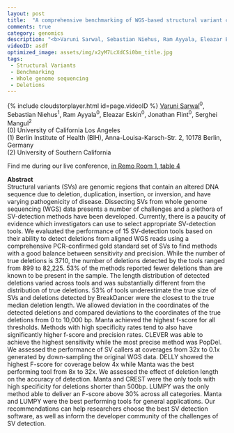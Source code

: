 ```yaml
---
layout: post
title:  "A comprehensive benchmarking of WGS-based structural variant callers"
comments: true
category: genomics
description: "<b>Varuni Sarwal, Sebastian Niehus, Ram Ayyala, Eleazar Eskin, Jonathan Flint, Serghei Mangul</b><br/>Structural variants (SVs) are genomic regions that..."
videoID: asdf
optimized_image: assets/img/x2yM7LcXdCSi0bm_title.jpg
tags:
 - Structural Variants
 - Benchmarking
 - Whole genome sequencing
 - Deletions
---
```

{% include cloudstorplayer.html id=page.videoID %}
[<u>Varuni Sarwal</u>](https://addicted-to-coding.github.io/webpage/)<sup>0</sup>, Sebastian Niehus<sup>1</sup>, Ram Ayyala<sup>0</sup>, Eleazar Eskin<sup>0</sup>, Jonathan Flint<sup>0</sup>, Serghei Mangul<sup>2</sup><br/>
\(0\) University of California Los Angeles<br/>
\(1\) Berlin Institute of Health (BIH), Anna-Louisa-Karsch-Str. 2, 10178 Berlin, Germany<br/>
\(2\) University of Southern California

Find me during our live conference, [in Remo Room 1, table 4](https://remo.co)

<b>Abstract</b><br/>
Structural variants \(SVs\) are genomic regions that contain an altered DNA sequence due to deletion, duplication, insertion, or inversion, and have varying pathogenicity of disease. Dissecting SVs from whole genome sequencing \(WGS\) data presents a number of challenges and a plethora of SV-detection methods have been developed. Currently, there is a paucity of evidence which investigators can use to select appropriate SV-detection tools. We evaluated the performance of 15 SV-detection tools based on their ability to detect deletions from aligned WGS reads using a comprehensive PCR-confirmed gold standard set of SVs to find methods with a good balance between sensitivity and precision. While the number of true deletions is 3710, the number of deletions detected by the tools ranged from 899 to 82,225. 53% of the methods reported fewer deletions than are known to be present in the sample. The length distribution of detected deletions varied across tools and was substantially different from the distribution of true deletions. 53% of tools underestimate the true size of SVs and deletions detected by BreakDancer were the closest to the true median deletion length. We allowed deviation in the coordinates of the detected deletions and compared deviations to the coordinates of the true deletions from 0 to 10,000 bp. Manta achieved the highest f-score for all thresholds. Methods with high specificity rates tend to also have significantly higher f-score and precision rates. CLEVER was able to achieve the highest sensitivity while the most precise method was PopDel. We assessed the performance of SV callers at coverages from 32x to 0.1x generated by down-sampling the original WGS data. DELLY showed the highest F-score for coverage below 4x while Manta was the best performing tool from 8x to 32x. We assessed the effect of deletion length on the accuracy of detection. Manta and CREST were the only tools with high specificity for deletions shorter than 500bp. LUMPY was the only method able to deliver an F-score above 30% across all categories. Manta and LUMPY were the best performing tools for general applications. Our recommendations can help researchers choose the best SV detection software, as well as inform the developer community of the challenges of SV detection.
